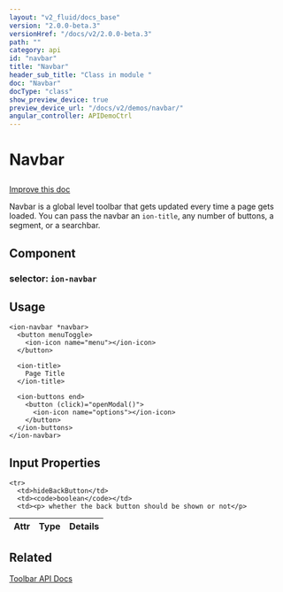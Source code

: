 ```yaml
---
layout: "v2_fluid/docs_base"
version: "2.0.0-beta.3"
versionHref: "/docs/v2/2.0.0-beta.3"
path: ""
category: api
id: "navbar"
title: "Navbar"
header_sub_title: "Class in module "
doc: "Navbar"
docType: "class"
show_preview_device: true
preview_device_url: "/docs/v2/demos/navbar/"
angular_controller: APIDemoCtrl 
---
```










<h1 class="api-title">


Navbar






</h1>

<a class="improve-v2-docs" href='http://github.com/driftyco/ionic/edit/2.0/ionic/components/navbar/navbar.ts#L59'>
Improve this doc
</a>






<p>Navbar is a global level toolbar that gets updated every time a page gets
loaded. You can pass the navbar an <code>ion-title</code>, any number of buttons, a segment, or a searchbar.</p>


<h2>Component</h2>
<h3>selector: <code>ion-navbar</code></h3>
<!-- @usage tag -->

<h2>Usage</h2>

<pre><code class="lang-html">&lt;ion-navbar *navbar&gt;
  &lt;button menuToggle&gt;
    &lt;ion-icon name=&quot;menu&quot;&gt;&lt;/ion-icon&gt;
  &lt;/button&gt;

  &lt;ion-title&gt;
    Page Title
  &lt;/ion-title&gt;

  &lt;ion-buttons end&gt;
    &lt;button (click)=&quot;openModal()&quot;&gt;
      &lt;ion-icon name=&quot;options&quot;&gt;&lt;/ion-icon&gt;
    &lt;/button&gt;
  &lt;/ion-buttons&gt;
&lt;/ion-navbar&gt;
</code></pre>




<!-- @property tags -->



<!-- instance methods on the class -->
<!-- input methods on the class -->
<h2>Input Properties</h2>
<table class="table param-table" style="margin:0;">
  <thead>
    <tr>
      <th>Attr</th>
      <th>Type</th>
      <th>Details</th>
    </tr>
  </thead>
  <tbody>
    
    <tr>
      <td>hideBackButton</td>
      <td><code>boolean</code></td>
      <td><p> whether the back button should be shown or not</p>
</td>
    </tr>
    
  </tbody>
</table><!-- related link -->

<h2>Related</h2>

<a href='../../toolbar/Toolbar/'>Toolbar API Docs</a><!-- end content block -->


<!-- end body block -->

